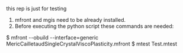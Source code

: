 this rep is just for testing

1) mfront and mgis need to be already installed.
2) Before executing the python script these commands are needed:

$ mfront --obuild --interface=generic MericCailletaudSingleCrystalViscoPlasticity.mfront 
$ mtest Test.mtest


